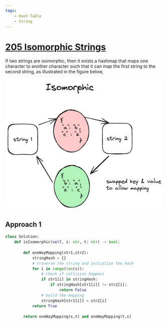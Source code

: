 ```yaml
---
tags:
    - Hash Table
    - String
---
```


# [205 Isomorphic Strings](https://leetcode.com/problems/isomorphic-strings/description/?envType=daily-question&envId=2024-04-02)

If two strings are isomorphic, then it exists a hashmap that maps one character to another character such that it can map the first string to the second string, as illustrated in the figure below,

![](./assets/1.excalidraw.png)

## Approach 1

```python
class Solution:
    def isIsomorphic(self, s: str, t: str) -> bool:
        
        def oneWayMapping(str1,str2):
            stringHash = {}
            # traverse the string and initialize the hash        
            for i in range(len(s)):
                # check if collision happens
                if str1[i] in stringHash:
                    if stringHash[str1[i]] != str2[i]:
                        return False
                # build the mapping
                stringHash[str1[i]] = str2[i]
            return True
        
        return oneWayMapping(s,t) and oneWayMapping(t,s)
```